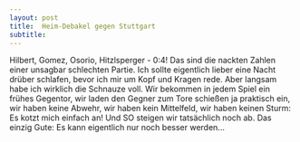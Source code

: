 ```yaml
---
layout: post
title:  Heim-Debakel gegen Stuttgart
subtitle:  
---
```


Hilbert, Gomez, Osorio, Hitzlsperger - 0:4! Das sind die nackten Zahlen einer unsagbar schlechten Partie. Ich sollte eigentlich lieber eine Nacht drüber schlafen, bevor ich mir um Kopf und Kragen rede. Aber langsam habe ich wirklich die Schnauze voll. Wir bekommen in jedem Spiel ein frühes Gegentor, wir laden den Gegner zum Tore schießen ja praktisch ein, wir haben keine Abwehr, wir haben kein Mittelfeld, wir haben keinen Sturm: Es kotzt mich einfach an! Und SO steigen wir tatsächlich noch ab. Das einzig Gute: Es kann eigentlich nur noch besser werden...


